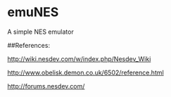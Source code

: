 emuNES
======

A simple NES emulator 

##References:

http://wiki.nesdev.com/w/index.php/Nesdev_Wiki

http://www.obelisk.demon.co.uk/6502/reference.html

http://forums.nesdev.com/

